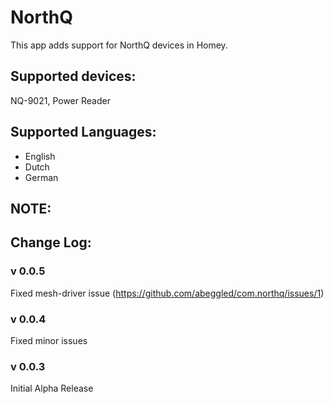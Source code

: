 # NorthQ

This app adds support for NorthQ devices in Homey.

## Supported devices:

NQ-9021, Power Reader

## Supported Languages:
* English
* Dutch
* German

## NOTE:

## Change Log:

### v 0.0.5
Fixed mesh-driver issue (https://github.com/abeggled/com.northq/issues/1)

### v 0.0.4
Fixed minor issues

### v 0.0.3
Initial Alpha Release

